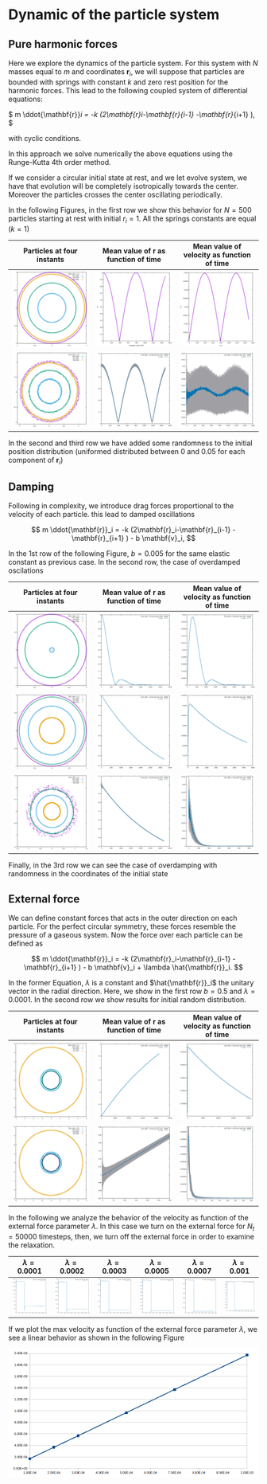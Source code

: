 # Dynamic of the particle system

## Pure harmonic forces
Here we explore the dynamics of the particle system. For this system with $N$ masses equal to ${m}$ and coordinates ${\mathbf{r}_i}$, we will suppose that particles are bounded with springs with constant $k$ and zero rest position for the harmonic forces. This lead to the following coupled system of differential equations:

$
m \ddot{\mathbf{r}}_i = -k (2\mathbf{r}_i-\mathbf{r}_{i-1} -\mathbf{r}_{i+1} ),
$

with cyclic conditions.

In this approach we solve numerically the above equations using the Runge-Kutta 4th order method.


If we consider a circular initial state at rest, and we let evolve system, we have that evolution will be completely isotropically towards the center. Moreover the particles crosses the center oscillating periodically.

In the following Figures, in the first row we show this behavior for $N=500$ particles starting at rest with initial $r_i = 1$. All the springs constants are equal ($k = 1$)

Particles at four instants  |  Mean value of r as function of time | Mean value of velocity as function of time
:-------------------------:|:-------------------------:|:------:|
![](image.png)  |  ![](image-1.png) | ![](image-2.png)
![](image-3.png)|![](image-4.png) |![](image-5.png)

In the second and third row we have added some randomness to the initial position distribution (uniformed distributed between 0 and 0.05 for each component of $\mathbf{r}_i$)

## Damping

Following in complexity, we introduce drag forces proportional to the velocity of each particle. this lead to damped oscillations

$$
m \ddot{\mathbf{r}}_i = -k (2\mathbf{r}_i-\mathbf{r}_{i-1} -\mathbf{r}_{i+1} ) - b \mathbf{v}_i,
$$

In the 1st row of the following Figure, $b = 0.005$ for the same elastic constant as previous case. In the second row, the case of overdamped oscilations

Particles at four instants  |  Mean value of r as function of time | Mean value of velocity as function of time
:-------------------------:|:-------------------------:|:------:|
![](image-6.png)  |  ![](image-7.png)  | ![](image-8.png)
![](image-9.png)  |  ![](image-10.png) | ![](image-11.png)
![](image-12.png) |  ![](image-13.png) | ![](image-14.png)

Finally, in the 3rd row we can see the case of overdamping with randomness in the coordinates of the initial state


## External force

We can define constant forces that acts in the outer direction on each particle. For the perfect circular symmetry, these forces resemble the pressure of a gaseous system. Now the force over each particle can be defined as


$$
m \ddot{\mathbf{r}}_i = -k (2\mathbf{r}_i-\mathbf{r}_{i-1} -\mathbf{r}_{i+1} ) - b \mathbf{v}_i + \lambda \hat{\mathbf{r}}_i.
$$

In the former Equation, $\lambda$ is a constant and $\hat{\mathbf{r}}_i$ the unitary vector in the radial direction. Here, we show in the first row $b=0.5$ and $\lambda = 0.0001$. In the second row we show results for initial random distribution.

Particles at four instants  |  Mean value of r as function of time | Mean value of velocity as function of time
:------------------:|:------------:|:------:|
![](image-15.png)   | ![](image-16.png) | ![](image-17.png)
![](image-20.png)   | ![](image-19.png) |![](image-18.png)

In the following we analyze the behavior of the velocity as function of the external force parameter $\lambda$. In this case we turn on the external force for $N_t = 50000$ timesteps, then, we turn off the external force in order to examine the relaxation. 

 

| $\lambda = 0.0001$| $\lambda = 0.0002$ | $\lambda = 0.0003$ | $\lambda = 0.0005$ | $\lambda = 0.0007$ | $\lambda = 0.001$ |
|:---------:|:---------:|:------:|:------:|:------:|:------:|
![0.0001](image-21.png) |![0.0002](image-22.png) | ![0.0003](image-23.png) | ![0.0005](image-24.png) | ![0.0007](image-25.png)| ![0.0010](image-26.png)

If we plot the max velocity as function of the external force parameter $\lambda$, we see a linear behavior as shown in the following Figure

![](image-27.png)


